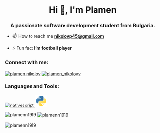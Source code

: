 <h1 align="center">Hi 👋, I'm Plamen</h1>
<h3 align="center">A passionate software development student from Bulgaria.</h3>

- 📫 How to reach me **nikolovp45@gmail.com**

- ⚡ Fun fact **I’m football player**

<h3 align="left">Connect with me:</h3>
<p align="left">
<a href="https://fb.com/plamen nikolov" target="blank"><img align="center" src="https://raw.githubusercontent.com/rahuldkjain/github-profile-readme-generator/master/src/images/icons/Social/facebook.svg" alt="plamen nikolov" height="30" width="40" /></a>
<a href="https://instagram.com/plamen_nikolovv" target="blank"><img align="center" src="https://raw.githubusercontent.com/rahuldkjain/github-profile-readme-generator/master/src/images/icons/Social/instagram.svg" alt="plamen_nikolovv" height="30" width="40" /></a>
</p>

<h3 align="left">Languages and Tools:</h3>
<p align="left"> <a href="https://nativescript.org/" target="_blank" rel="noreferrer"> <img src="https://raw.githubusercontent.com/detain/svg-logos/780f25886640cef088af994181646db2f6b1a3f8/svg/nativescript.svg" alt="nativescript" width="40" height="40"/> </a> <a href="https://www.python.org" target="_blank" rel="noreferrer"> <img src="https://raw.githubusercontent.com/devicons/devicon/master/icons/python/python-original.svg" alt="python" width="40" height="40"/> </a> </p>

<p><img align="left" src="https://github-readme-stats.vercel.app/api/top-langs?username=plamenn1919&show_icons=true&locale=en&layout=compact" alt="plamenn1919" /></p>

<p>&nbsp;<img align="center" src="https://github-readme-stats.vercel.app/api?username=plamenn1919&show_icons=true&locale=en" alt="plamenn1919" /></p>

<p><img align="center" src="https://github-readme-streak-stats.herokuapp.com/?user=plamenn1919&" alt="plamenn1919" /></p>
